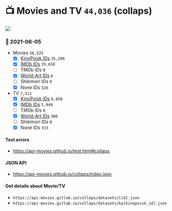 # :tv: Movies and TV `44,036` (collaps)

<a href="https://API-Movies.github.io"><img src="https://API-Movies.github.io/banner.png?cache"></a>

### :date: 2021-06-05
- Movies `36,525`
  - [x] <a href="https://API-Movies.github.io/collaps/movie_kinopoisk_ids.json">KinoPoisk IDs</a> `35,206`
  - [x] <a href="https://API-Movies.github.io/collaps/movie_imdb_ids.json">IMDb IDs</a> `29,658`
  - [ ] TMDb IDs `0`
  - [x] <a href="https://API-Movies.github.io/collaps/movie_world_art_ids.json">World-Art IDs</a> `8`
  - [ ] Shikimori IDs `0`
  - [x] None IDs `326`
- TV `7,511`
  - [x] <a href="https://API-Movies.github.io/collaps/tv_kinopoisk_ids.json">KinoPoisk IDs</a> `6,650`
  - [x] <a href="https://API-Movies.github.io/collaps/tv_imdb_ids.json">IMDb IDs</a> `5,949`
  - [ ] TMDb IDs `0`
  - [x] <a href="https://API-Movies.github.io/collaps/tv_world_art_ids.json">World-Art IDs</a> `306`
  - [ ] Shikimori IDs `0`
  - [x] None IDs `333`
#### Test errors
- <a href='https://api-movies.github.io/test.html#collaps'>https://api-movies.github.io/test.html#collaps</a>
#### JSON API
- <a href='https://api-movies.github.io/collaps/index.json'>https://api-movies.github.io/collaps/index.json</a>
#### Get details about Movie/TV
- `https://api-movies.gitlab.io/collaps/datasets/[id].json`
- `https://api-movies.gitlab.io/collaps/datasets/kp[kinopoisk_id].json`
